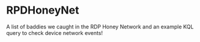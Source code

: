 # RPDHoneyNet

A list of baddies we caught in the RDP Honey Network and an example KQL query to check device network events!
